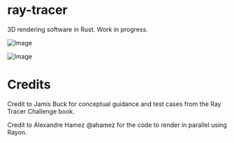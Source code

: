 # ray-tracer
3D rendering software in Rust. Work in progress.

![Image](https://user-images.githubusercontent.com/88691183/147098033-32ab45f7-e85f-4fc6-bfac-1210b2bbaf7a.png)

![Image](https://user-images.githubusercontent.com/88691183/147296437-4902f47b-654f-4c67-910d-32fa6175bb10.png)

# Credits
Credit to Jamis Buck for conceptual guidance and test cases from the Ray Tracer Challenge book.

Credit to Alexandre Hamez @ahamez for the code to render in parallel using Rayon.